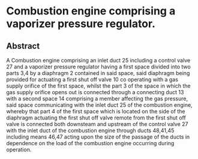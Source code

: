 # Combustion engine comprising a vaporizer pressure regulator.

## Abstract
A Combustion engine comprising an inlet duct 25 including a control valve 27 and a vaporizer pressure regulator having a first space divided into two parts 3,4 by a diaphragm 2 contained in said space, said diaphragm being provided for actuating a first shut off valve 10 co operating with a gas supply orifice of the first space, whilst the part 3 of the space in which the gas supply orifice opens out is connected through a connecting duct 13 with a second space 14 comprising a member affecting the gas pressure, said space communicating with the inlet duct 25 of the combustion engine, whereby that part 4 of the first space which is located on the side of the diaphragm actuating the first shut off valve remote from the first shut off valve is connected both downsteam and upstream of the control valve 27 with the inlet duct of the combustion engine through ducts 48,41,45 including means 46,47 acting upon the size of the passage of the ducts in dependence on the load of the combustion engine occurring during operation.